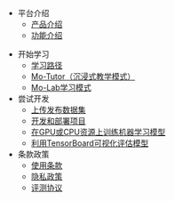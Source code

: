 - 平台介绍
  - [产品介绍](zh-cn/产品介绍.md)
  - [功能介绍](zh-cn/功能介绍.md)

* 开始学习
  * [学习路径](zh-cn/学习路径.md)
  * [Mo-Tutor（沉浸式教学模式）](zh-cn/Mo-Tutor（沉浸式教学模式）.md)
  * [Mo-Lab学习模式](zh-cn/Mo-Lab学习模式.md)
* 尝试开发
  * [上传发布数据集](zh-cn/上传发布数据集.md)
  * [开发和部署项目](zh-cn/开发和部署项目.md)
  * [在GPU或CPU资源上训练机器学习模型](zh-cn/在GPU或CPU资源上训练机器学习模型.md)
  * [利用TensorBoard可视化评估模型](zh-cn/利用TensorBoard可视化评估模型.md)
* 条款政策
  * [使用条款](zh-cn/使用条款.md)
  * [隐私政策](zh-cn/隐私政策.md)
  * [评测协议](zh-cn/评测协议.md)

